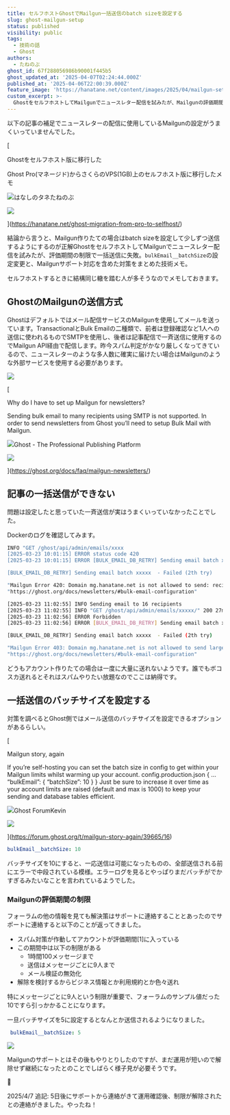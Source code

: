 ```yaml
---
title: セルフホストGhostでMailgun一括送信のbatch sizeを設定する
slug: ghost-mailgun-setup
status: published
visibility: public
tags:
  - 技術の話
  - Ghost
authors:
  - たねのぶ
ghost_id: 67f288056986b90001f445b5
ghost_updated_at: '2025-04-07T02:24:44.000Z'
published_at: '2025-04-06T22:00:39.000Z'
feature_image: 'https://hanatane.net/content/images/2025/04/mailgun-setup.png'
custom_excerpt: >-
  GhostをセルフホストしてMailgunでニュースレター配信を試みたが、Mailgunの評価期間の制限で一括送信に失敗。Ghost側でbatchSizeの設定変更と、Mailgunサポート対応を含めた対策をまとめました。
---
```

以下の記事の補足でニュースレターの配信に使用しているMailgunの設定がうまくいっていませんでした。

[

Ghostをセルフホスト版に移行した

Ghost Pro(マネージド)からさくらのVPS(1GB)上のセルフホスト版に移行したメモ

![](https://hanatane.net/content/images/icon/icon512-3.png)はなしのタネたねのぶ

![](https://hanatane.net/content/images/thumbnail/c451f66e-de7a-4701-aa94-ecd8af8cf06e.webp)

](https://hanatane.net/ghost-migration-from-pro-to-selfhost/)

結論から言うと、Mailgun作りたての場合はbatch sizeを設定して少しずつ送信するようにするのが正解GhostをセルフホストしてMailgunでニュースレター配信を試みたが、評価期間の制限で一括送信に失敗。`bulkEmail__batchSize`の設定変更と、Mailgunサポート対応を含めた対策をまとめた技術メモ。

セルフホストするときに結構同じ轍を踏む人が多そうなのでメモしておきます。

## GhostのMailgunの送信方式

Ghostはデフォルトではメール配信サービスのMailgunを使用してメールを送っています。TransactionalとBulk Emailの二種類で、前者は登録確認など1人への送信に使われるものでSMTPを使用し、後者は記事配信で一斉送信に使用するのでMailgun API経由で配信します。昨今スパム判定がかなり厳しくなってきているので、ニュースレターのような多人数に確実に届けたい場合はMailgunのような外部サービスを使用する必要があります。

![](https://hanatane.net/content/images/2025/04/image.png)

[

Why do I have to set up Mailgun for newsletters?

Sending bulk email to many recipients using SMTP is not supported. In order to send newsletters from Ghost you’ll need to setup Bulk Mail with Mailgun.

![](https://hanatane.net/content/images/icon/favicon-17.ico)Ghost - The Professional Publishing Platform

![](https://hanatane.net/content/images/thumbnail/ghost-docs-2.png)

](https://ghost.org/docs/faq/mailgun-newsletters/)

## 記事の一括送信ができない

問題は設定したと思っていた一斉送信が実はうまくいっていなかったことでした。

Dockerのログを確認してみます。

```bash
INFO "GET /ghost/api/admin/emails/xxxx
[2025-03-23 10:01:15] ERROR status code 420
[2025-03-23 10:01:15] ERROR [BULK_EMAIL_DB_RETRY] Sending email batch xxxxx  - Failed (2th try)

[BULK_EMAIL_DB_RETRY] Sending email batch xxxxx  - Failed (2th try)

"Mailgun Error 420: Domain mg.hanatane.net is not allowed to send: recipient limit exceeded, try again after Sun, 23 Mar 2025 10:01:34 UTC"
"https://ghost.org/docs/newsletters/#bulk-email-configuration"
```

```bash
[2025-03-23 11:02:55] INFO Sending email to 16 recipients
[2025-03-23 11:02:55] INFO "GET /ghost/api/admin/emails/xxxxx/" 200 27ms
[2025-03-23 11:02:56] ERROR Forbidden
[2025-03-23 11:02:56] ERROR [BULK_EMAIL_DB_RETRY] Sending email batch xxxxx  - Failed (2th try)

[BULK_EMAIL_DB_RETRY] Sending email batch xxxxx  - Failed (2th try)

"Mailgun Error 403: Domain mg.hanatane.net is not allowed to send large batches yet"
"https://ghost.org/docs/newsletters/#bulk-email-configuration"
```

どうもアカウント作りたての場合は一度に大量に送れないようです。誰でもボコスカ送れるとそれはスパムやりたい放題なのでここは納得です。

## 一括送信のバッチサイズを設定する

対策を調べるとGhost側ではメール送信のバッチサイズを設定できるオプションがあるらしい。

[

Mailgun story, again

If you’re self-hosting you can set the batch size in config to get within your Mailgun limits whilst warming up your account. config.production.json { ... “bulkEmail”: { “batchSize”: 10 } } Just be sure to increase it over time as your account limits are raised (default and max is 1000) to keep your sending and database tables efficient.

![](https://hanatane.net/content/images/icon/f381b3b952df5ad42fe691a8b14aa7f0c96c461a_2_180x180.png)Ghost ForumKevin

![](https://hanatane.net/content/images/thumbnail/8d4e1be1543b3ed506f105953a0d062b84797e42.png)

](https://forum.ghost.org/t/mailgun-story-again/39665/16)

```yaml
bulkEmail__batchSize: 10
```

バッチサイズを10にすると、一応送信は可能になったものの、全部送信される前にエラーで中段されている模様。エラーログを見るとやっぱりまだバッチがでかすぎるみたいなことを言われているようでした。

### Mailgunの評価期間の制限

フォーラムの他の情報を見ても解決策はサポートに連絡することとあったのでサポートに連絡すると以下のことが返ってきました。

-   スパム対策が作動してアカウントが評価期間\[1\]に入っている
-   この期間中は以下の制限がある
    -   1時間100メッセージまで
    -   送信はメッセージごとに9人まで
    -   メール検証の無効化
-   解除を検討するからビジネス情報とか利用規約とか色々送れ

特にメッセージごとに9人という制限が重要で、フォーラムのサンプル値だった10ですら引っかかることになります。

一旦バッチサイズを5に設定するとなんとか送信されるようになりました。

```yaml
 bulkEmail__batchSize: 5
```

![](https://hanatane.net/content/images/2025/04/image-1.png)

Mailgunのサポートとはその後もやりとりしたのですが、まだ運用が短いので解除せず継続になったとのことでしばらく様子見が必要そうです。

📝

2025/4/7 追記: 5日後にサポートから連絡がきて運用確認後、制限が解除されたとの連絡がきました。やったね！
